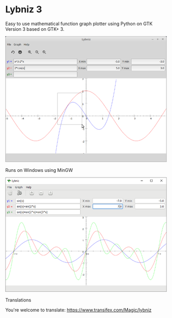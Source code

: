 # Lybniz 3
Easy to use mathematical function graph plotter using Python on GTK<br />
Version 3 based on GTK+ 3.

![](images/Screenshot.png)

Runs on Windows using MinGW

![](images/ScreenshotWin.png)

Translations

You're welcome to translate: https://www.transifex.com/Magic/lybniz
